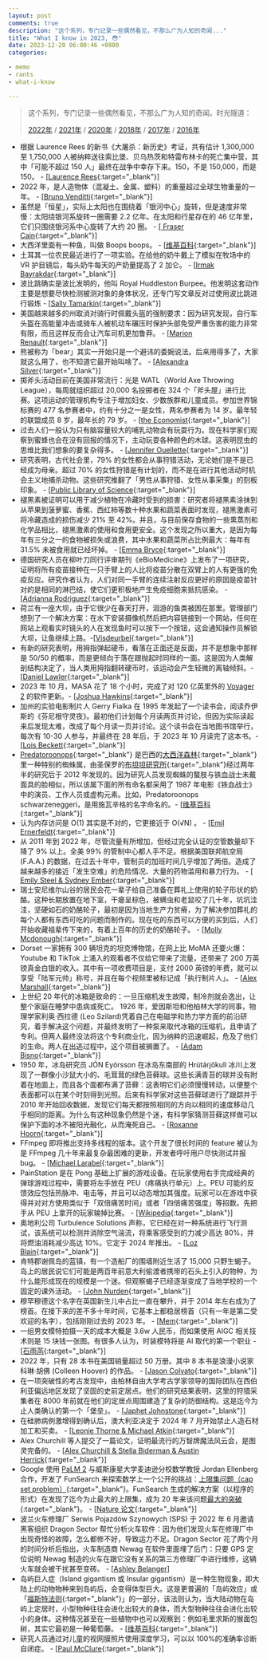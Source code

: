 ```yaml
---
layout: post
comments: true
description: "这个系列，专门记录一些偶然看见，不那么广为人知的奇闻..."
title: "What I know in 2023, 😳"
date: 2023-12-20 06:00:46 +0800
categories:

- memo
- rants
- what-i-know

---
```


> 这个系列，专门记录一些偶然看见，不那么广为人知的奇闻。时光隧道：
> 
> [2022年](/2022/12/what-i-know-in-2022/) / [2021年](/2021/12/what-i-know-in-2021/) / [2020年](/2020/12/what-i-know-in-2020/) / [2018年](/2018/12/what-i-know-in-2018/) / [2017年](/2017/12/what-i-know-in-2017/) / [2016年](/2016/12/what-i-konw-in-2016/)

- 根据 Laurence Rees 的新书《大屠杀：新历史》考证，共有估计 1,300,000 至 1,750,000 人被纳粹送往索比堡、贝乌热茨和特雷布林卡的死亡集中营，其中「可能不超过 150 人」最终在战争中幸存下来。150，不是 150,000，而是 150。 - \[[Laurence Rees](https://www.amazon.com/Holocaust-New-History-Laurence-Rees/dp/1610398440){:target="_blank"}\]
- 2022 年，是人造物体（混凝土、金属、塑料）的重量超过全球生物重量的一年。 - \[[Bruno Venditti](https://www.visualcapitalist.com/visualizing-the-accumulation-of-human-made-mass-on-earth/){:target="_blank"}\]
- 虽然是「恒星」，实际上太阳也在围绕着「银河中心」旋转，但是速度非常慢：太阳绕银河系旋转一圈需要 2.2 亿年。在太阳和行星存在的 46 亿年里，它们只围绕银河系中心旋转了大约 20 圈。 - \[[ Fraser Cain](https://www.universetoday.com/30710/galaxy-rotation/){:target="_blank"}\]
- 大西洋里面有一种鱼，叫做 Boops boops。 - \[[维基百科](https://en.wikipedia.org/wiki/Boops_boops){:target="_blank"}\]
- 土耳其一位农民最近进行了一项实验。在给他的奶牛戴上了模拟在牧场中的 VR 护目镜后，每头奶牛每天的产奶量提高了 2 加仑。 - \[[Irmak Bayrakdar](https://interestingengineering.com/innovation/a-turkish-farmer-tests-out-vr-goggles-on-cows-to-get-more-milk/){:target="_blank"}\]
- 波比跳确实是波比发明的，他叫 Royal Huddleston Burpee。他发明这套动作主要是想要尽快检测被测对象的身体状况，还专门写文章反对过使用波比跳进行锻炼 - \[[Sally Tamarkin](https://www.huffpost.com/entry/burpee-history_n_5248575){:target="_blank"}\]
- 美国越来越多的州取消对骑行时佩戴头盔的强制要求：因为研究发现，自行车头盔在高能量冲击或骑车人被机动车碾压时保护头部免受严重伤害的能力非常有限，而且这样反而会让汽车司机更加鲁莽。 - \[[Marion Renault](https://slate.com/technology/2023/01/bike-helmets-cyclist-deaths-do-you-need-to-wear.html){:target="_blank"}\]
- 熊被称为「bear」其实一开始只是一个避讳的委婉说法。后来用得多了，大家就这么用了，也不知道它最开始叫啥了。 - \[[Alexandra Silver](https://content.time.com/time/arts/article/0,8599,2041313,00.html){:target="_blank"}\]
- 掷斧头活动目前在美国非常流行：光是 WATL（World Axe Throwing League），每周就组织超过 20,000 名投掷者在 324 个「斧头屋」进行比赛。这项运动的管理机构专注于增加妇女、少数族群和儿童成员。参加世界锦标赛的 477 名参赛者中，约有十分之一是女性，两名参赛者为 14 岁。最年轻的联盟成员 8 岁，最年长的 79 岁。 - \[[the Economist](https://www.economist.com/united-states/2022/12/15/axe-throwing-may-be-the-friendliest-new-sport-in-america?etear=nl_today_10&utm_id=1423759/){:target="_blank"}\]
- 过去人们一般认为只有脑容量较大的哺乳动物会有玩耍行为。现在科学家们观察到蜜蜂也会在没有回报的情况下，主动玩耍各种颜色的木球。这表明昆虫的思维比我们想象的要复杂得多。 - ​​​\[[Jennifer Ouellette](https://arstechnica.com/science/2022/12/bees-like-to-roll-little-wooden-balls-as-a-form-of-play-study-finds/){:target="_blank"}\]
- 研究表明，古代社会里，79% 的女性都会从事狩猎活动，无论她们是不是已经成为母亲。超过 70% 的女性狩猎是有计划的，而不是在进行其他活动时机会主义地捕杀动物。这些研究推翻了「男性从事狩猎、女性从事采集」的刻板印象。 - ​​​\[[Public Library of Science](https://phys.org/news/2023-06-shattering-myth-men-hunters-women.html){:target="_blank"}\]
- 褪黑素被证明可以用于减少植物在冷藏时受到的损害：研究者将褪黑素涂抹到从苹果到菠萝蜜、香蕉、西红柿等数十种水果和蔬菜表面时发现，褪黑激素可将冷藏造成的损伤减少 21% 至 42%。并且，与目前保存食物的一些熏蒸剂和化学品相比，褪黑激素的使用和食用更安全。这个发现之所以重大，是因为每年有三分之一的食物被损失或浪费，其中水果和蔬菜所占比例最大：每年有 31.5% 未被食用就已经坏掉。 - ​​​\[[Emma Bryce](https://www.anthropocenemagazine.org/2023/08/melatonin-a-sleep-aid-is-a-surprising-treatment-for-food-waste/){:target="_blank"}\]
- 德国研究人员在柳叶刀同行评审期刊《eBioMedicine》上发布了一项研究，证明将所有疫苗接种在一只手臂上的人比将疫苗分散在双臂上的人有更强的免疫反应。研究作者认为，人们对同一手臂的连续注射反应更好的原因是疫苗针对的是相同的淋巴结，使它们更积极地产生免疫细胞来抵抗感染。 - ​​​\[[Adrianna Rodriguez](https://www.usatoday.com/story/news/health/2023/08/17/arm-for-vaccine-shots-matter/70604228007/){:target="_blank"}\]
- 荷兰有一座大坝，由于它很少在春天打开，洄游的鱼类被困在那里。管理部门想到了一个解决方案：在水下安装摄像机然后把内容链接到一个网站，任何在网站上观看实时镜头的人在发现鱼时可以按下一个按钮，这会通知操作员解锁大坝，让鱼继续上路。- ​​​\[[Visdeurbel](https://visdeurbel.nl/beelden/){:target="_blank"}\]
- 有新的研究表明，用拇指弹起硬币，看落在正面还是反面，并不是想象中那样是 50/50 的概率，而是更倾向于落在跟抛起时同样的一面。这是因为人类解剖结构决定了，当人类用拇指翻转硬币时，该运动会产生轻微的离轴倾斜。- ​​​\[[Daniel Lawler](https://phys.org/news/2023-10-coin-tosses-slight-bias.html/){:target="_blank"}\]
- 2023 年 10 月，MASA 花了 18 个小时，完成了对 120 亿英里外的 [Voyager 2](https://bgr.com/tag/voyager-2/) 的软件更新。- ​​​\[[Joshua Hawkins](https://phys.org/news/2023-10-coin-tosses-slight-bias.html/){:target="_blank"}\]
- 加州的实验电影制片人 Gerry Fialka 在 1995 年发起了一个读书会，阅读乔伊斯的《芬尼根守灵夜》。最初他们计划每个月读两页并讨论，但因为实际读起来后发现太难，改成了每个月读一页并讨论。这个读书会在当地图书馆举行，每次有 10-30 人参与，并最终在 28 年后，于 2023 年 10 月读完了这本书。- ​​​\[[Lois Beckett](https://www.theguardian.com/books/2023/nov/12/california-venice-book-club-finngeans-wake-28-years/){:target="_blank"}\]
- [Predatoroonops](https://en.wikipedia.org/wiki/Predatoroonops){:target="_blank"} 是巴西的[大西洋森林](https://en.wikipedia.org/wiki/Atlantic_Forest){:target="_blank"}里一种特别的蜘蛛属，由圣保罗的[布坦坦研究所](https://en.wikipedia.org/wiki/Instituto_Butantan){:target="_blank"}经过两年半的研究后于 2012 年发现的。因为研究人员发现蜘蛛的螯肢与铁血战士未戴面具的脸相似，所以该属下面的所有命名都采用了 1987 年电影《铁血战士》中的演员、工作人员或虚构​​元素。比如，Predatoroonops schwarzeneggeri，是用施瓦辛格的名字命名的。- ​​​\[[维基百科](https://en.wikipedia.org/wiki/Predatoroonops){:target="_blank"}\]
- 认为内存访问是 O(1) 其实是不对的，它更接近于 O(√N) 。 - ​​​\[[Emil Ernerfeldt](https://www.ilikebigbits.com/2014_04_21_myth_of_ram_1.html){:target="_blank"}\]
- 从 2011 年到 2022 年，尽管流量有所增加，但经过完全认证的空管数量却下降了 9% 以上。全美 99% 的管制中心都人手不足。根据美国联邦航空局 (F.A.A.) 的数据，在过去十年中，管制员的加班时间几乎增加了两倍。造成了越来越多的接近「发生空难」的危险情况、大量的药物滥用和暴力行为。 - ​​​\[[ Emily Steel & Sydney Ember](https://www.nytimes.com/2023/12/02/business/air-traffic-controllers-safety.html){:target="_blank"}\]
- 瑞士安尼维尔山谷的居民会花一辈子给自己准备在葬礼上使用的轮子形状的奶酪。这种长期放置在地下室，干瘪呈棕色，被螨虫和老鼠咬了几十年，坑坑洼洼，坚硬如石的奶酪轮子，最初是因为当地生产力贫瘠，为了解决参加葬礼的每个人都有东西可吃的问题而制作的。现在吃的东西可以方便的买到后，人们开始收藏祖辈传下来的，有着上百年的历史的奶酪轮子。 - ​​​\[[Molly Mcdonough](https://www.atlasobscura.com/articles/most-unusual-cheese-switzerland){:target="_blank"}\]
- Dorset 一家拥有 300 辆坦克的坦克博物馆，在网上比 MoMA 还要火爆：Youtube 和 TikTok 上涌入的观看者不仅给它带来了流量，还带来了 200 万英镑真金白银的收入。其中有一项收费项目是，支付 2000 英镑的年费，就可以享受「陆军元帅」称号，并且在每个视频里被标记成「执行制片人」。 - ​​​\[[Alex Marshall](https://www.nytimes.com/2023/09/12/arts/design/tank-museum-youtube.html/){:target="_blank"}\]
- 上世纪 20 年代的冰箱是致命的：一旦压缩机发生故障，制冷剂就会逸出，让整个家庭在睡梦中患病或死亡。 1926 年，爱因斯坦和他柏林大学的同事，物理学家利奥·西拉德 (Leo Szilard)凭着自己在电磁学和热力学方面的前沿研究，着手解决这个问题，并最终发明了一种泵来取代冰箱的压缩机，且申请了专利。但两人最终没法将这个专利商业化，因为纳粹的迅速崛起，危及了他们的生命。两人在出逃过程中，这个项目被搁置了。 - ​​​\[[Adam Bisno](https://www.invention.si.edu/einstein-szilard-refrigerator){:target="_blank"}\]
- 1950 年，冰岛研究员 JÓN Eyórsson 在冰岛东南部的 Hrútárjökull 冰川上发现了一群像小沙鼠大小的、毛茸茸的绿色苔藓球。这些长满青苔的球并没有附着在地面上，而且各个面都布满了苔藓：这表明它们必须慢慢转动，以便整个表面都可以在某个时刻得到光照。后来有科学家对这些苔藓球进行了跟踪并于 2010 年开始回收数据，发现它们每天都按照相同的方向以相同的速度移动几乎相同的距离。为什么有这种现象仍然是个迷，有科学家猜测苔藓这样做可以保护下面的冰不被阳光融化，从而淹死自己。 - ​​​\[[Roxanne Hoorn](https://www.atlasobscura.com/articles/herds-of-glacier-mice-baffle-scientists){:target="_blank"}\]
- FFmpeg 即将推出支持多线程的版本。这个开发了很长时间的 feature 被认为是 FFmpeg 几十年来最复杂最困难的更新，开发者呼吁用户尽快测试并报 bug。 - ​​​\[[Michael Larabel](https://www.phoronix.com/news/FFmpeg-CLI-MT-Merged){:target="_blank"}\]
- PainStation 是在 Pong 基础上扩展的游戏设备。在玩家使用右手完成经典的弹球游戏过程中，需要将左手放在 PEU（疼痛执行单元）上。PEU 可能的反馈效应包括热脉冲、电击等，并且可以动态增加其强度。玩家可以在游戏中获得并对对方使用类似于「双倍痛苦时间」或者「四倍痛苦强度」等招数。先把手从 PEU 上拿开的玩家输掉比赛。 - ​​​\[[Wikipedia](https://en.wikipedia.org/wiki/PainStation){:target="_blank"}\]
- 奥地利公司 Turbulence Solutions 声称，它已经在对一种系统进行飞行测试，该系统可以检测并消除空气湍流，将乘客感受到的力减少高达 80%，并将燃油消耗减少高达 10%。它定于 2024 年推出。 - ​​​\[[Loz Blain](https://newatlas.com/aircraft/active-turbulence-cancellation/){:target="_blank"}\]
- 肯特郡谢佩岛的蓝镇，有一个造船厂的围墙附近生活了 15,000 只野生蝎子。岛上的居民说它们可能是两百年前意大利偷渡者携带的石头上引入的物种，为什么能形成现在的规模是一个迷。但观察蝎子已经逐渐变成了当地学校的一个固定的课外活动。 - ​​​\[[John Nurden](https://www.kentonline.co.uk/sheerness/news/we-track-down-the-uks-biggest-scorpion-colony-250024/){:target="_blank"}\]
- 穆罕穆德这个名字在英国新生儿中占比一直在攀升，并于 2014 年左右成为了榜首。在接下来的差不多十年时间，它基本上都稳居榜首（只有一年是第二受欢迎的名字），包括刚刚过去的 2023 年。 - ​​​\[[Mem](https://www.middleeastmonitor.com/20231213-muhammad-still-most-popular-boys-name-in-the-uk-for-2023/){:target="_blank"}\]
- 一组男女模特拍摄一天的成本大概是 3.6w 人民币，而如果使用 AIGC 相关技术则是 15 块钱一张图。有很多人认为，时装模特将是 AI 取代的第一个职业 - ​​​\[[石雨菡](https://m.huxiu.com/article/959530.html){:target="_blank"}\]
- 2022 年，只有 28 本书在美国销量超过 50 万册。其中 8 本书是浪漫小说家科琳·胡佛 (Colleen Hoover) 的作品。 - ​​​\[[Jason Colvato](https://twitter.com/JasonColavito/status/1620151389363245057){:target="_blank"}\]
- 在一项突破性的考古发现中，由柏林自由大学考古学家领导的国际团队在西伯利亚偏远地区发现了坚固的史前定居点。他们的研究结果表明，这里的狩猎采集者在 8000 年前就在他们的定居点周围建造了复杂的防御结构。这是迄今为止人类确认的第一个「堡垒」。 - ​​​\[[Japhet Johnstone](https://phys.org/news/2023-12-oldest-fortresses-world.html/){:target="_blank"}\]
- 在硅肺病例激增得到确认后，澳大利亚决定于 2024 年 7 月开始禁止人造石材加工和买卖。 - ​​​\[[Leonie Thorne & Michael Atkin](https://www.abc.net.au/news/2023-12-13/engineered-stone-ban-discussed-at-ministers-meeting/103224362/){:target="_blank"}\]
- Alex Churchill 等人提交了一篇论文，证明最流行的万智牌魔法风云会，是图灵完备的。 - ​​​\[[Alex Churchill & Stella Biderman & Austin Herrick](https://arxiv.org/abs/1904.09828/){:target="_blank"}\]
- Google 使用 [PaLM 2](https://ai.google/discover/palm2/) 与威斯康星大学麦迪逊分校数学教授 Jordan Ellenberg 合作，开发了 FunSearch 来探索数学上一个公开的挑战：[上限集问题（cap set problem）](https://en.wikipedia.org/wiki/Cap_set){:target="_blank"}。FunSearch 生成的解决方案（以程序的形式）在发现了迄今为止最大的上限集，成为 20 年来该问题[最大的突破](https://link.springer.com/article/10.1023/A:1027365901231){:target="_blank"}。 - ​​​\[[Nature 论文](https://www.nature.com/articles/s41586-023-06924-6/){:target="_blank"}\]
- 波兰火车修理厂 Serwis Pojazdów Szynowych (SPS) 于 2022 年 6 月邀请黑客组织 Dragon Sector 帮忙分析火车软件：因为他们发现火车在修理厂中出现奇怪的故障，怎么都修不好，导致运力不足。Dragon Sector 花了两个月的时间分析后指出，火车制造商 Newag 在软件里面埋了后门：只要 GPS 定位说明 Newag 制造的火车在跟它没有关系的第三方修理厂中进行维修，这辆火车就会被干扰甚至变砖。 - ​​​\[[Ashley Belanger](https://arstechnica.com/tech-policy/2023/12/manufacturer-deliberately-bricked-trains-repaired-by-competitors-hackers-find/)\]
- 岛屿巨人症（Island gigantism 或 Insular gigantism）是一种生物现象，即大陆上的动物物种来到岛屿后，会变得体型巨大。这是更普遍的「岛屿效应」或「[福斯特法则](https://en.wikipedia.org/wiki/Foster%27s_rule){:target="_blank"}」的一部分，该法则认为，当大陆动物在岛屿上定居时，小型物种往往会进化出较大的身体，而大型物种往往会进化出较小的身体。这种情况甚至在一些植物中也可以观察到：例如毛里求斯的猴面包树，其实它最初是一种葡萄藤。 - ​​​\[[维基百科](https://en.wikipedia.org/wiki/Island_gigantism/){:target="_blank"}\]
- 研究人员通过对儿童的视网膜照片使用深度学习，可以以 100%的准确率诊断自闭症。 - ​​​\[[Paul McClure](https://newatlas.com/medical/retinal-photograph-ai-deep-learning-algorithm-diagnose-child-autism/){:target="_blank"}\]






